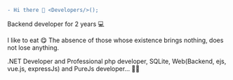 ```diff
- Hi there 👋 <Developers/>();
```

Backend developer for 2 years 💻

I like to eat 😋
The absence of those whose existence brings nothing, does not lose anything.

.NET Developer and Professional php developer, SQLite, Web(Backend, ejs, vue.js, expressJs) and PureJs developer... 👨‍💻

